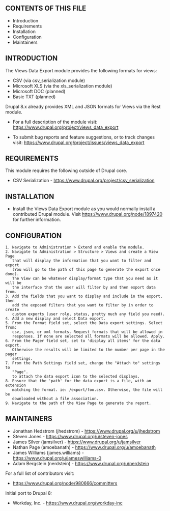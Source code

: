 CONTENTS OF THIS FILE
---------------------

 * Introduction
 * Requirements
 * Installation
 * Configuration
 * Maintainers


INTRODUCTION
------------

The Views Data Export module provides the following formats for views:

 * CSV (via csv_serialization module)
 * Microsoft XLS (via the xls_serialization module)
 * Microsoft DOC (planned)
 * Basic TXT (planned)

Drupal 8.x already provides XML and JSON formats for Views via the Rest module.

 * For a full description of the module visit:
   https://www.drupal.org/project/views_data_export

 * To submit bug reports and feature suggestions, or to track changes visit:
   https://www.drupal.org/project/issues/views_data_export


REQUIREMENTS
------------

This module requires the following outside of Drupal core.

 * CSV Serialization - https://www.drupal.org/project/csv_serialization


INSTALLATION
------------

 * Install the Views Data Export module as you would normally install a
   contributed Drupal module. Visit https://www.drupal.org/node/1897420 for
   further information.


CONFIGURATION
-------------

    1. Navigate to Administration > Extend and enable the module.
    2. Navigate to Administration > Structure > Views and create a View Page
       that will display the information that you want to filter and export
       (You will go to the path of this page to generate the export once done).
       The View can be whatever display/format type that you need as it will be
       the interface that the user will filter by and then export data from.
    3. Add the fields that you want to display and include in the export, then
       add the exposed filters that you want to filter by in order to create
       custom exports (user role, status, pretty much any field you need).
    4. Add a new display and select Data export.
    5. From the Format field set, select the Data export settings. Select from:
       csv, json, or xml formats. Request formats that will be allowed in
       responses. If none are selected all formats will be allowed. Apply.
    6. From the Pager field set, set to 'display all items' for the data export.
       Otherwise the results will be limited to the number per page in the pager
       settings.
    7. From the Path Settings field set, change the "Attach to" settings to
       "Page".
       to attach the data export icon to the selected displays.
    8. Ensure that the 'path' for the data export is a file, with an extension
       matching the format. ie: /export/foo.csv. Otherwise, the file will be
       downloaded without a file association.
    9. Navigate to the path of the View Page to generate the report.


MAINTAINERS
-----------

 * Jonathan Hedstrom (jhedstrom) - https://www.drupal.org/u/jhedstrom
 * Steven Jones - https://www.drupal.org/u/steven-jones
 * James Silver (jamsilver) - https://www.drupal.org/u/jamsilver
 * Nathan Page (amoebanath) - https://www.drupal.org/u/amoebanath
 * James Williams (james.williams) - https://www.drupal.org/u/jameswilliams-0
 * Adam Bergstein (nerdstein) - https://www.drupal.org/u/nerdstein

For a full list of contributors visit:

 * https://www.drupal.org/node/980666/committers

Initial port to Drupal 8:

 * Workday, Inc. - https://www.drupal.org/workday-inc
